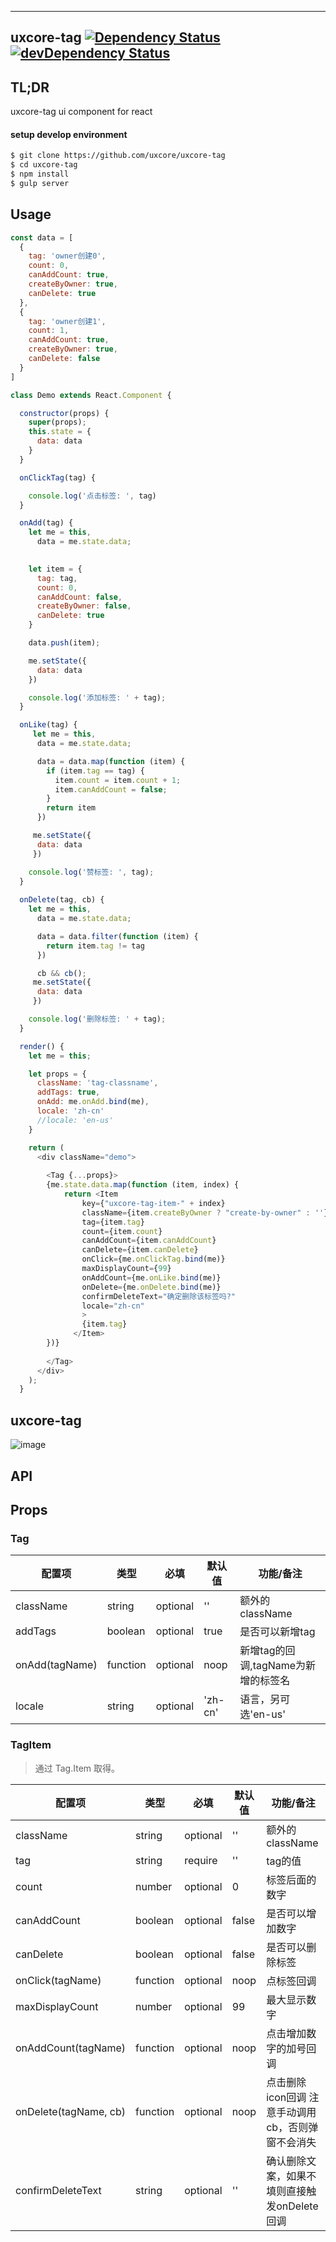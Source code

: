---

## uxcore-tag [![Dependency Status](http://img.shields.io/david/uxcore/uxcore-tag.svg?style=flat-square)](https://david-dm.org/uxcore/uxcore-tag) [![devDependency Status](http://img.shields.io/david/dev/uxcore/uxcore-tag.svg?style=flat-square)](https://david-dm.org/uxcore/uxcore-tag#info=devDependencies) 

## TL;DR

uxcore-tag ui component for react

#### setup develop environment

```sh
$ git clone https://github.com/uxcore/uxcore-tag
$ cd uxcore-tag
$ npm install
$ gulp server
```

## Usage

```javascript
const data = [
  {
    tag: 'owner创建0',
    count: 0,
    canAddCount: true,
    createByOwner: true,
    canDelete: true
  },
  {
    tag: 'owner创建1',
    count: 1,
    canAddCount: true,
    createByOwner: true,
    canDelete: false
  }
]

class Demo extends React.Component {

  constructor(props) {
    super(props);
    this.state = {
      data: data
    }
  }

  onClickTag(tag) {

    console.log('点击标签: ', tag)
  }

  onAdd(tag) {
    let me = this,
      data = me.state.data;
    

    let item = {
      tag: tag,
      count: 0,
      canAddCount: false,
      createByOwner: false,
      canDelete: true
    }

    data.push(item);

    me.setState({
      data: data
    })

    console.log('添加标签: ' + tag);
  }

  onLike(tag) {
     let me = this,
      data = me.state.data;

      data = data.map(function (item) {
        if (item.tag == tag) {
          item.count = item.count + 1;
          item.canAddCount = false;
        }
        return item
      })

     me.setState({
      data: data
     }) 

    console.log('赞标签: ', tag);
  }
  
  onDelete(tag, cb) {
    let me = this,
      data = me.state.data;

      data = data.filter(function (item) {
        return item.tag != tag
      })

      cb && cb();
     me.setState({
      data: data
     }) 

    console.log('删除标签: ' + tag);
  }

  render() {
    let me = this;

    let props = {
      className: 'tag-classname',
      addTags: true,
      onAdd: me.onAdd.bind(me),
      locale: 'zh-cn'
      //locale: 'en-us'
    }

    return (
      <div className="demo">
        
        <Tag {...props}>
        {me.state.data.map(function (item, index) {
            return <Item 
                key={"uxcore-tag-item-" + index}
                className={item.createByOwner ? "create-by-owner" : ''}
                tag={item.tag}
                count={item.count}
                canAddCount={item.canAddCount}
                canDelete={item.canDelete}
                onClick={me.onClickTag.bind(me)}
                maxDisplayCount={99}
                onAddCount={me.onLike.bind(me)}
                onDelete={me.onDelete.bind(me)}
                confirmDeleteText="确定删除该标签吗?"
                locale="zh-cn"
                >
                {item.tag}
              </Item>
        })}
          
        </Tag>
      </div>
    );
  }
```


## uxcore-tag
![image](https://img.alicdn.com/tps/TB1BPtHKpXXXXcCXpXXXXXXXXXX-328-211.png)


## API

## Props

### Tag

|配置项|类型|必填|默认值|功能/备注|
|---|---|---|---|---|
|className|string|optional|''|额外的className|
|addTags|boolean|optional|true|是否可以新增tag|
|onAdd(tagName)|function|optional|noop|新增tag的回调,tagName为新增的标签名|
|locale|string|optional|'zh-cn'|语言，另可选'en-us'|


### TagItem

> 通过 Tag.Item 取得。

|配置项|类型|必填|默认值|功能/备注|
|---|---|---|---|---|
|className|string|optional|''|额外的className|
|tag|string|require|''|tag的值|
|count|number|optional|0|标签后面的数字|
|canAddCount|boolean|optional|false|是否可以增加数字|
|canDelete|boolean|optional|false|是否可以删除标签| 
|onClick(tagName)|function|optional|noop|点标签回调|
|maxDisplayCount|number|optional|99|最大显示数字|
|onAddCount(tagName)|function|optional|noop|点击增加数字的加号回调|
|onDelete(tagName, cb)|function|optional|noop|点击删除icon回调 注意手动调用cb，否则弹窗不会消失|
|confirmDeleteText|string|optional|''|确认删除文案，如果不填则直接触发onDelete回调|
